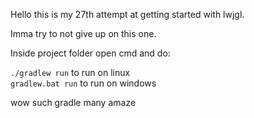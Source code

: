 Hello this is my 27th attempt at getting started with lwjgl.

Imma try to not give up on this one.

Inside project folder open cmd and do:

`./gradlew run` to run on linux  
`gradlew.bat run` to run on windows

wow such gradle many amaze
